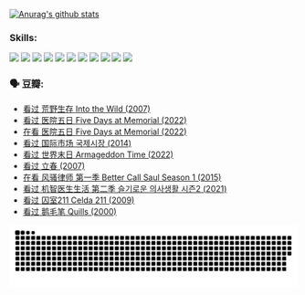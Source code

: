
[![Anurag's github stats](https://github-readme-stats.vercel.app/api?username=w940853815)](https://github.com/anuraghazra/github-readme-stats)

### Skills:

<code><img height="32" src="https://cdn.jsdelivr.net/npm/simple-icons@v5/icons/python.svg"></code>
<code><img height="32" src="https://cdn.jsdelivr.net/npm/simple-icons@v5/icons/javascript.svg"></code>
<code><img height="32" src="https://cdn.jsdelivr.net/npm/simple-icons@v5/icons/django.svg"></code>
<code><img height="32" src="https://cdn.jsdelivr.net/npm/simple-icons@v5/icons/flask.svg"></code>
<code><img height="32" src="https://cdn.jsdelivr.net/npm/simple-icons@v5/icons/vuetify.svg"></code>
<code><img height="32" src="https://cdn.jsdelivr.net/npm/simple-icons@v5/icons/git.svg"></code>
<code><img height="32" src="https://cdn.jsdelivr.net/npm/simple-icons@v5/icons/docker.svg"></code>
<code><img height="32" src="https://cdn.jsdelivr.net/npm/simple-icons@v5/icons/postgresql.svg"></code>
<code><img height="32" src="https://cdn.jsdelivr.net/npm/simple-icons@v5/icons/elasticsearch.svg"></code>
<code><img height="32" src="https://cdn.jsdelivr.net/npm/simple-icons@v5/icons/macos.svg"></code>
<code><img height="32" src="https://cdn.jsdelivr.net/npm/simple-icons@v5/icons/linux.svg"></code>

### 🗣 豆瓣:

<!-- DOUBAN-ACTIVITIES:START -->
- [看过 荒野生存 Into the Wild‎ (2007)](https://www.douban.com/people/136069238/status/4069101490/?_i=70321702)
- [看过 医院五日 Five Days at Memorial‎ (2022)](https://www.douban.com/people/136069238/status/4067791360/?_i=70321702)
- [在看 医院五日 Five Days at Memorial‎ (2022)](https://www.douban.com/people/136069238/status/4063111480/?_i=70321702)
- [看过 国际市场 국제시장‎ (2014)](https://www.douban.com/people/136069238/status/4061744293/?_i=70321702)
- [看过 世界末日 Armageddon Time‎ (2022)](https://www.douban.com/people/136069238/status/4061034964/?_i=70321702)
- [看过 立春‎ (2007)](https://www.douban.com/people/136069238/status/4060091288/?_i=70321702)
- [在看 风骚律师 第一季 Better Call Saul Season 1‎ (2015)](https://www.douban.com/people/136069238/status/4057224777/?_i=70321702)
- [看过 机智医生生活 第二季 슬기로운 의사생활 시즌2‎ (2021)](https://www.douban.com/people/136069238/status/4056418676/?_i=70321702)
- [看过 囚室211 Celda 211‎ (2009)](https://www.douban.com/people/136069238/status/4055381537/?_i=70321702)
- [看过 鹅毛笔 Quills‎ (2000)](https://www.douban.com/people/136069238/status/4053845189/?_i=70321702)
<!-- DOUBAN-ACTIVITIES:END -->


![Snake animation](https://raw.githubusercontent.com/w940853815/w940853815/output/github-contribution-grid-snake.svg)

<!--
**w940853815/w940853815** is a ✨ _special_ ✨ repository because its `README.md` (this file) appears on your GitHub profile.

Here are some ideas to get you started:

- 🔭 I’m currently working on ...
- 🌱 I’m currently learning ...
- 👯 I’m looking to collaborate on ...
- 🤔 I’m looking for help with ...
- 💬 Ask me about ...
- 📫 How to reach me: ...
- 😄 Pronouns: ...
- ⚡ Fun fact: ...
-->
